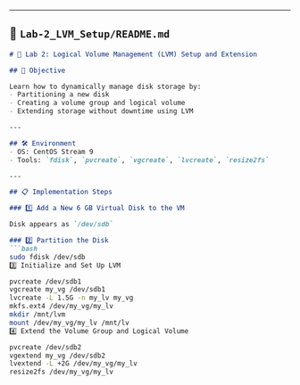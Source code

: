 
---

## 📁 `Lab-2_LVM_Setup/README.md`

```markdown
# 💾 Lab 2: Logical Volume Management (LVM) Setup and Extension

## 🎯 Objective

Learn how to dynamically manage disk storage by:
- Partitioning a new disk
- Creating a volume group and logical volume
- Extending storage without downtime using LVM

---

## 🛠️ Environment
- OS: CentOS Stream 9
- Tools: `fdisk`, `pvcreate`, `vgcreate`, `lvcreate`, `resize2fs`

---

## 📋 Implementation Steps

### 1️⃣ Add a New 6 GB Virtual Disk to the VM

Disk appears as `/dev/sdb`

### 2️⃣ Partition the Disk
```bash
sudo fdisk /dev/sdb
3️⃣ Initialize and Set Up LVM

pvcreate /dev/sdb1
vgcreate my_vg /dev/sdb1
lvcreate -L 1.5G -n my_lv my_vg
mkfs.ext4 /dev/my_vg/my_lv
mkdir /mnt/lvm
mount /dev/my_vg/my_lv /mnt/lv
4️⃣ Extend the Volume Group and Logical Volume

pvcreate /dev/sdb2
vgextend my_vg /dev/sdb2
lvextend -L +2G /dev/my_vg/my_lv
resize2fs /dev/my_vg/my_lv

